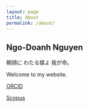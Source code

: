 ```yaml
---
layout: page
title: About
permalink: /about/
---
```


## Ngo-Doanh Nguyen

朝顔に わたる蝶よ 我が命。

Welcome to my website.

[ORCID](https://orcid.org/0009-0008-9914-5504)

[Scopus](https://www.scopus.com/authid/detail.uri?authorId=57215284775)
